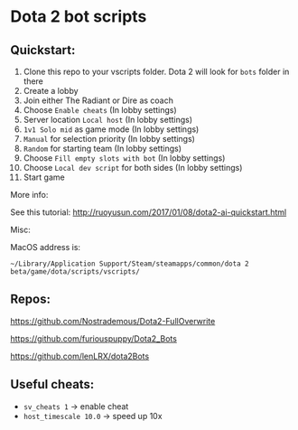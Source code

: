 # Dota 2 bot scripts


## Quickstart:

1. Clone this repo to your vscripts folder. Dota 2 will look for `bots` folder in there
2. Create a lobby 
3. Join either The Radiant or Dire as coach
4. Choose `Enable cheats` (In lobby settings)
5. Server location `Local host` (In lobby settings)
6. `1v1 Solo mid` as game mode (In lobby settings)
7. `Manual` for selection priority (In lobby settings)
8. `Random` for starting team (In lobby settings)
9. Choose `Fill empty slots with bot` (In lobby settings)
10. Choose `Local dev script` for both sides (In lobby settings)
11. Start game

More info:

See this tutorial: http://ruoyusun.com/2017/01/08/dota2-ai-quickstart.html

Misc:

MacOS address is: 

`~/Library/Application Support/Steam/steamapps/common/dota 2 beta/game/dota/scripts/vscripts/`


## Repos:

https://github.com/Nostrademous/Dota2-FullOverwrite

https://github.com/furiouspuppy/Dota2_Bots

https://github.com/lenLRX/dota2Bots


## Useful cheats:
- `sv_cheats 1` -> enable cheat
- `host_timescale 10.0` -> speed up 10x
